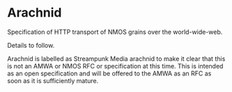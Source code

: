 # Arachnid
Specification of HTTP transport of NMOS grains over the world-wide-web.

Details to follow.

Arachnid is labelled as Streampunk Media arachnid to make it clear that this is not an AMWA or NMOS RFC or specification at this time. This is intended as an open specification and will be offered to the AMWA as an RFC as soon as it is sufficiently mature.

